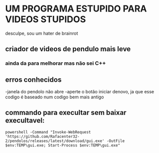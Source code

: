 # UM PROGRAMA ESTUPIDO PARA VIDEOS STUPIDOS
desculpe, sou um hater de brainrot

## criador de videos de pendulo mais leve
### ainda da para melhorar mas não sei C++

## erros conhecidos
-janela do pendolo não abre
-aperte o botão iniciar denovo, ja que esse codigo é baseado num codigo bem mais antigo

## commando para execultar sem baixar execultavel:
```powershell -Command "Invoke-WebRequest 'https://github.com/Rafacenter32-2/pendolos/releases/latest/download/gui.exe' -OutFile $env:TEMP\gui.exe; Start-Process $env:TEMP\gui.exe"```
